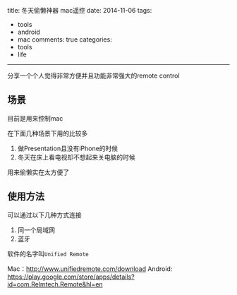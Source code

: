 title: 冬天偷懒神器 mac遥控
date: 2014-11-06
tags: 
 - tools
 - android
 - mac
comments: true
categories:
 - tools
 - life
---

分享一个个人觉得非常方便并且功能非常强大的remote control

## 场景
目前是用来控制mac

在下面几种场景下用的比较多

1. 做Presentation且没有iPhone的时候
2. 冬天在床上看电视却不想起来关电脑的时候

用来偷懒实在太方便了

## 使用方法

可以通过以下几种方式连接

1. 同一个局域网
2. 蓝牙



软件的名字叫`Unified Remote`

Mac：http://www.unifiedremote.com/download
Android: https://play.google.com/store/apps/details?id=com.Relmtech.Remote&hl=en
